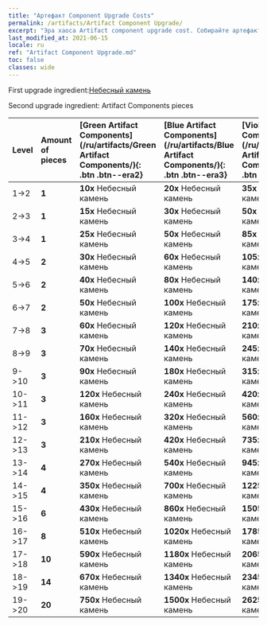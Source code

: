 ```yaml
---
title: "Артефакт Component Upgrade Costs"
permalink: /artifacts/Artifact Component Upgrade/
excerpt: "Эра хаоса Artifact component upgrade cost. Собирайте артефакты, чтобы улучшить характеристики героев и открыть новые умения."
last_modified_at: 2021-06-15
locale: ru
ref: "Artifact Component Upgrade.md"
toc: false
classes: wide
---
```


  First upgrade ingredient:[Небесный камень](/ItemsRU/art_188/)

  Second upgrade ingredient: Artifact Components pieces 

  |  Level  | Amount of pieces | [Green Artifact Components](/ru/artifacts/Green Artifact Components/){: .btn .btn--era2} | [Blue Artifact Components](/ru/artifacts/Blue Artifact Components/){: .btn .btn--era3} | [Violet Artifact Components](/ru/artifacts/Violet Artifact Components/){: .btn .btn--era4} | [Orange Artifact Components](/ru/artifacts/Orange Artifact Components/){: .btn .btn--era5} |
  |:--------|:-----------------|:-------|:-------|:-------|:-------|
  | 1->2  | **1** | **10x** Небесный камень | **20x** Небесный камень | **35x** Небесный камень | **60x** Небесный камень |
  | 2->3  | **1** | **15x** Небесный камень | **30x** Небесный камень | **50x** Небесный камень | **85x** Небесный камень |
  | 3->4  | **1** | **25x** Небесный камень | **50x** Небесный камень | **85x** Небесный камень | **145x** Небесный камень |
  | 4->5  | **2** | **30x** Небесный камень | **60x** Небесный камень | **105x** Небесный камень | **180x** Небесный камень |
  | 5->6  | **2** | **40x** Небесный камень | **80x** Небесный камень | **140x** Небесный камень | **240x** Небесный камень |
  | 6->7  | **2** | **50x** Небесный камень | **100x** Небесный камень | **175x** Небесный камень | **300x** Небесный камень |
  | 7->8  | **3** | **60x** Небесный камень | **120x** Небесный камень | **210x** Небесный камень | **360x** Небесный камень |
  | 8->9  | **3** | **70x** Небесный камень | **140x** Небесный камень | **245x** Небесный камень | **420x** Небесный камень |
  | 9->10  | **3** | **90x** Небесный камень | **180x** Небесный камень | **315x** Небесный камень | **540x** Небесный камень |
  | 10->11  | **3** | **120x** Небесный камень | **240x** Небесный камень | **420x** Небесный камень | **720x** Небесный камень |
  | 11->12  | **3** | **160x** Небесный камень | **320x** Небесный камень | **560x** Небесный камень | **960x** Небесный камень |
  | 12->13  | **3** | **210x** Небесный камень | **420x** Небесный камень | **735x** Небесный камень | **1260x** Небесный камень |
  | 13->14  | **4** | **270x** Небесный камень | **540x** Небесный камень | **945x** Небесный камень | **1620x** Небесный камень |
  | 14->15  | **4** | **350x** Небесный камень | **700x** Небесный камень | **1225x** Небесный камень | **2100x** Небесный камень |
  | 15->16  | **6** | **430x** Небесный камень | **860x** Небесный камень | **1505x** Небесный камень | **2580x** Небесный камень |
  | 16->17  | **8** | **510x** Небесный камень | **1020x** Небесный камень | **1785x** Небесный камень | **3060x** Небесный камень |
  | 17->18  | **10** | **590x** Небесный камень | **1180x** Небесный камень | **2065x** Небесный камень | **3540x** Небесный камень |
  | 18->19  | **14** | **670x** Небесный камень | **1340x** Небесный камень | **2345x** Небесный камень | **4020x** Небесный камень |
  | 19->20  | **20** | **750x** Небесный камень | **1500x** Небесный камень | **2625x** Небесный камень | **4500x** Небесный камень |
